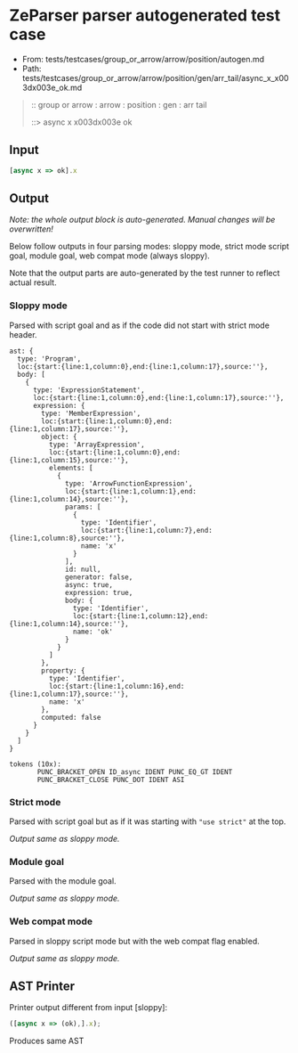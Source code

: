 # ZeParser parser autogenerated test case

- From: tests/testcases/group_or_arrow/arrow/position/autogen.md
- Path: tests/testcases/group_or_arrow/arrow/position/gen/arr_tail/async_x_x003dx003e_ok.md

> :: group or arrow : arrow : position : gen : arr tail
>
> ::> async x x003dx003e ok

## Input


`````js
[async x => ok].x
`````

## Output

_Note: the whole output block is auto-generated. Manual changes will be overwritten!_

Below follow outputs in four parsing modes: sloppy mode, strict mode script goal, module goal, web compat mode (always sloppy).

Note that the output parts are auto-generated by the test runner to reflect actual result.

### Sloppy mode

Parsed with script goal and as if the code did not start with strict mode header.

`````
ast: {
  type: 'Program',
  loc:{start:{line:1,column:0},end:{line:1,column:17},source:''},
  body: [
    {
      type: 'ExpressionStatement',
      loc:{start:{line:1,column:0},end:{line:1,column:17},source:''},
      expression: {
        type: 'MemberExpression',
        loc:{start:{line:1,column:0},end:{line:1,column:17},source:''},
        object: {
          type: 'ArrayExpression',
          loc:{start:{line:1,column:0},end:{line:1,column:15},source:''},
          elements: [
            {
              type: 'ArrowFunctionExpression',
              loc:{start:{line:1,column:1},end:{line:1,column:14},source:''},
              params: [
                {
                  type: 'Identifier',
                  loc:{start:{line:1,column:7},end:{line:1,column:8},source:''},
                  name: 'x'
                }
              ],
              id: null,
              generator: false,
              async: true,
              expression: true,
              body: {
                type: 'Identifier',
                loc:{start:{line:1,column:12},end:{line:1,column:14},source:''},
                name: 'ok'
              }
            }
          ]
        },
        property: {
          type: 'Identifier',
          loc:{start:{line:1,column:16},end:{line:1,column:17},source:''},
          name: 'x'
        },
        computed: false
      }
    }
  ]
}

tokens (10x):
       PUNC_BRACKET_OPEN ID_async IDENT PUNC_EQ_GT IDENT
       PUNC_BRACKET_CLOSE PUNC_DOT IDENT ASI
`````

### Strict mode

Parsed with script goal but as if it was starting with `"use strict"` at the top.

_Output same as sloppy mode._

### Module goal

Parsed with the module goal.

_Output same as sloppy mode._

### Web compat mode

Parsed in sloppy script mode but with the web compat flag enabled.

_Output same as sloppy mode._

## AST Printer

Printer output different from input [sloppy]:

````js
([async x => (ok),].x);
````

Produces same AST
